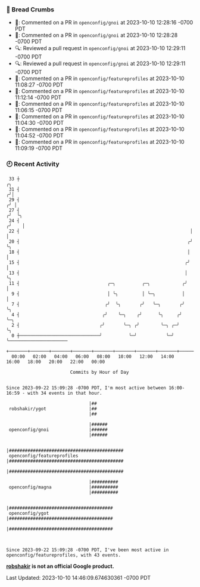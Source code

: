 ### 🍞 Bread Crumbs

 * 💬: Commented on a PR in  `openconfig/gnoi` at 2023-10-10 12:28:16 -0700 PDT
 * 💬: Commented on a PR in  `openconfig/gnoi` at 2023-10-10 12:28:28 -0700 PDT
 * 🔍: Reviewed a pull request in  `openconfig/gnoi` at 2023-10-10 12:29:11 -0700 PDT
 * 🔍: Reviewed a pull request in  `openconfig/gnoi` at 2023-10-10 12:29:11 -0700 PDT
 * 💬: Commented on a PR in  `openconfig/featureprofiles` at 2023-10-10 11:08:27 -0700 PDT
 * 💬: Commented on a PR in  `openconfig/featureprofiles` at 2023-10-10 11:12:14 -0700 PDT
 * 💬: Commented on a PR in  `openconfig/featureprofiles` at 2023-10-10 11:06:15 -0700 PDT
 * 💬: Commented on a PR in  `openconfig/featureprofiles` at 2023-10-10 11:04:30 -0700 PDT
 * 💬: Commented on a PR in  `openconfig/featureprofiles` at 2023-10-10 11:04:52 -0700 PDT
 * 💬: Commented on a PR in  `openconfig/featureprofiles` at 2023-10-10 11:09:19 -0700 PDT

### 🕘 Recent Activity
```
 33 ┼                                                                    ╭╮
 31 ┤                                                                   ╭╯│
 29 ┤                                                                  ╭╯ │
 27 ┤                                                                 ╭╯  ╰╮
 24 ┤                                                                ╭╯    │
 22 ┤                                                                │     │
 20 ┤                                                               ╭╯     ╰╮
 18 ┤                                                               │       │
 15 ┤                                                              ╭╯       │
 13 ┤                                                              │        ╰╮
 11 ┤                                 ╭─╮          ╭─╮            ╭╯         │
  9 ┤                                 │ ╰╮         │ ╰─╮          │          │
  7 ┤                                ╭╯  ╰╮       ╭╯   ╰─╮       ╭╯          ╰╮
  4 ┤                               ╭╯    ╰─╮    ╭╯      ╰╮     ╭╯            ╰─╮
  2 ┤                              ╭╯       ╰─╮ ╭╯        ╰─╮ ╭─╯               ╰╮
  0 ┼──────────────────────────────╯          ╰─╯           ╰─╯                  ╰──────────────────────
    +───────+───────+───────+───────+───────+───────+───────+───────+───────+───────+───────+───────+────
  00:00   02:00   04:00   06:00   08:00   10:00   12:00   14:00   16:00   18:00   20:00   22:00   00:00   

						Commits by Hour of Day


Since 2023-09-22 15:09:28 -0700 PDT, I'm most active between 16:00-16:59 - with 34 events in that hour.

```



```
                               |##
 robshakir/ygot                |##
                               |##

                               |######
 openconfig/gnoi               |######
                               |######

                               |###########################################
 openconfig/featureprofiles    |###########################################
                               |###########################################

                               |##########
 openconfig/magna              |##########
                               |##########

                               |#######################################
 openconfig/ygot               |#######################################
                               |#######################################



Since 2023-09-22 15:09:28 -0700 PDT, I've been most active in openconfig/featureprofiles, with 43 events.

```
**[robshakir](mailto:robjs@google.com) is not an official Google product.**  


Last Updated: 2023-10-10 14:46:09.674630361 -0700 PDT

